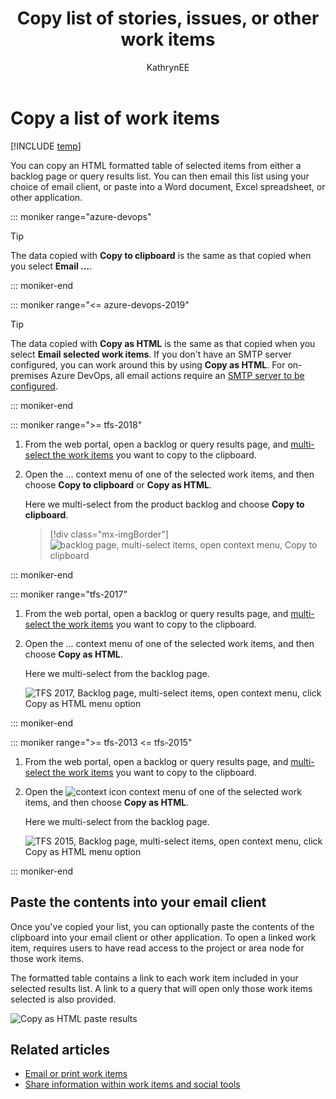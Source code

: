 ﻿---
title: Copy list of stories, issues, or other work items
titleSuffix: Azure Boards
description: Copy a list of user stories, issues, bugs, tasks, or other work items  from a backlog or query
ms.custom: seodec18
ms.technology: devops-agile
ms.assetid:
ms.author: kaelli
author: KathrynEE
ms.topic: conceptual
monikerRange: ">= tfs-2013"
ms.date: 11/19/2018
---

# Copy a list of work items

[!INCLUDE [temp](../includes/version-vsts-tfs-all-versions.md)]

<a id="html"></a>

You can copy an HTML formatted table of selected items from either a backlog page or query results list. You can then email this list using your choice of email client, or paste into a Word document, Excel spreadsheet, or other application.

::: moniker range="azure-devops"

> [!TIP]  
> The data copied with **Copy to clipboard** is the same as that copied when you select **Email ...**.

::: moniker-end

::: moniker range="<= azure-devops-2019"

> [!TIP]  
> The data copied with **Copy as HTML** is the same as that copied when you select **Email selected work items**. If you don't have an SMTP server configured, you can work around this by using **Copy as HTML**. For on-premises Azure DevOps, all email actions require an [SMTP server to be configured](/azure/devops/server/admin/setup-customize-alerts).

::: moniker-end

::: moniker range=">= tfs-2018"

1. From the web portal, open a backlog or query results page, and [multi-select the work items](bulk-modify-work-items.md#multi-select) you want to copy to the clipboard.

2. Open the &hellip; context menu of one of the selected work items, and then choose **Copy to clipboard** or **Copy as HTML**.

   Here we multi-select from the product backlog and choose **Copy to clipboard**.

   > [!div class="mx-imgBorder"]  
   > ![backlog page, multi-select items, open context menu, Copy to clipboard](media/copy-wi-copy-to-clipboard-ts-1.png)

::: moniker-end

::: moniker range="tfs-2017"

1. From the web portal, open a backlog or query results page, and [multi-select the work items](bulk-modify-work-items.md#multi-select) you want to copy to the clipboard.

2. Open the &hellip; context menu of one of the selected work items, and then choose **Copy as HTML**.

   Here we multi-select from the backlog page.

   ![TFS 2017, Backlog page, multi-select items, open context menu, click Copy as HTML menu option](media/bulk-modify-copy-as-html.png)

::: moniker-end

::: moniker range=">= tfs-2013 <= tfs-2015"

1. From the web portal, open a backlog or query results page, and [multi-select the work items](bulk-modify-work-items.md#multi-select) you want to copy to the clipboard.

2. Open the ![context icon](../media/icons/context_menu.png) context menu of one of the selected work items, and then choose **Copy as HTML**.

   Here we multi-select from the backlog page.

   ![TFS 2015, Backlog page, multi-select items, open context menu, click Copy as HTML menu option](media/copy-wi-copy-as-html-2015.png)

::: moniker-end

## Paste the contents into your email client

Once you've copied your list, you can optionally paste the contents of the clipboard into your email client or other application. To open a linked work item, requires users to have read access to the project or area node for those work items.

The formatted table contains a link to each work item included in your selected results list. A link to a query that will open only those work items selected is also provided.</p>

![Copy as HTML paste results](media/bulk-modify-copy-as-html-table-results.png)

## Related articles

- [Email or print work items](../work-items/email-work-items.md)
- [Share information within work items and social tools](../queries/share-plans.md)
